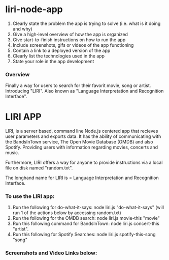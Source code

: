 # liri-node-app
1. Clearly state the problem the app is trying to solve (i.e. what is it doing and why)
2. Give a high-level overview of how the app is organized
3. Give start-to-finish instructions on how to run the app
4. Include screenshots, gifs or videos of the app functioning
5. Contain a link to a deployed version of the app
6. Clearly list the technologies used in the app
7. State your role in the app development


### Overview
Finally a way for users to search for their favorit movie, song or artist. Introducing "LIRI". Also known as "Language Interpretation and Recognition Interface".

# LIRI APP
LIRI,  is a server based, command line Node.js centered app that recieves user parameters and exports data. It has the ability of  communicating with the BandsInTown service, The Open Movie Database (OMDB) and also Spotify. Providing users with information regarding movies, concerts and music.

Furthermore, LIRI offers a way for anyone to provide instructions via a local file on disk named "random.txt".

The longhand name for LIRI is = Language Interpretation and Recognition Interface.

### To use the LIRI app:

1. Run the following for do-what-it-says: node liri.js "do-what-it-says" (will run 1 of the actions below by accessing random.txt)
2. Run the following for the OMDB search: node liri.js movie-this "movie"
3. Run this following command for BandsInTown: node liri.js concert-this "artist".
4. Run this following for Spotify Searches: node liri.js spotify-this-song "song"

### Screenshots and Video Links below:


